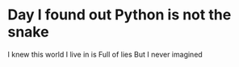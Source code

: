# Day I found out Python is not the snake


I knew this world I live in is
Full of lies But I never imagined
